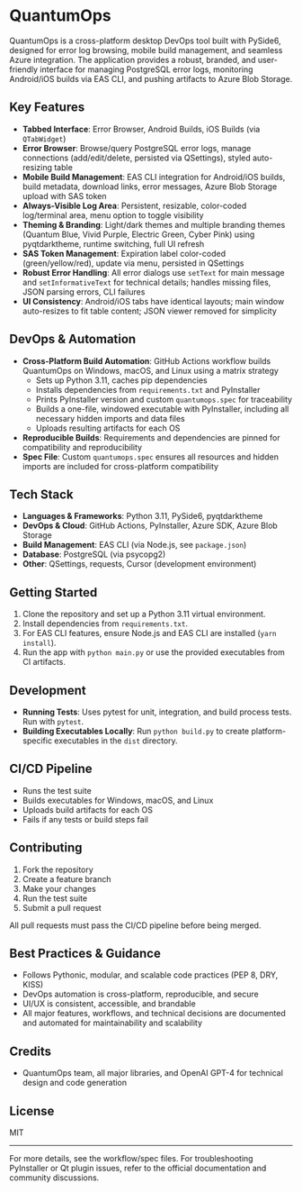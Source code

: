 # QuantumOps

QuantumOps is a cross-platform desktop DevOps tool built with PySide6, designed for error log browsing, mobile build management, and seamless Azure integration. The application provides a robust, branded, and user-friendly interface for managing PostgreSQL error logs, monitoring Android/iOS builds via EAS CLI, and pushing artifacts to Azure Blob Storage.

## Key Features
- **Tabbed Interface**: Error Browser, Android Builds, iOS Builds (via `QTabWidget`)
- **Error Browser**: Browse/query PostgreSQL error logs, manage connections (add/edit/delete, persisted via QSettings), styled auto-resizing table
- **Mobile Build Management**: EAS CLI integration for Android/iOS builds, build metadata, download links, error messages, Azure Blob Storage upload with SAS token
- **Always-Visible Log Area**: Persistent, resizable, color-coded log/terminal area, menu option to toggle visibility
- **Theming & Branding**: Light/dark themes and multiple branding themes (Quantum Blue, Vivid Purple, Electric Green, Cyber Pink) using pyqtdarktheme, runtime switching, full UI refresh
- **SAS Token Management**: Expiration label color-coded (green/yellow/red), update via menu, persisted in QSettings
- **Robust Error Handling**: All error dialogs use `setText` for main message and `setInformativeText` for technical details; handles missing files, JSON parsing errors, CLI failures
- **UI Consistency**: Android/iOS tabs have identical layouts; main window auto-resizes to fit table content; JSON viewer removed for simplicity

## DevOps & Automation
- **Cross-Platform Build Automation**: GitHub Actions workflow builds QuantumOps on Windows, macOS, and Linux using a matrix strategy
  - Sets up Python 3.11, caches pip dependencies
  - Installs dependencies from `requirements.txt` and PyInstaller
  - Prints PyInstaller version and custom `quantumops.spec` for traceability
  - Builds a one-file, windowed executable with PyInstaller, including all necessary hidden imports and data files
  - Uploads resulting artifacts for each OS
- **Reproducible Builds**: Requirements and dependencies are pinned for compatibility and reproducibility
- **Spec File**: Custom `quantumops.spec` ensures all resources and hidden imports are included for cross-platform compatibility

## Tech Stack
- **Languages & Frameworks**: Python 3.11, PySide6, pyqtdarktheme
- **DevOps & Cloud**: GitHub Actions, PyInstaller, Azure SDK, Azure Blob Storage
- **Build Management**: EAS CLI (via Node.js, see `package.json`)
- **Database**: PostgreSQL (via psycopg2)
- **Other**: QSettings, requests, Cursor (development environment)

## Getting Started
1. Clone the repository and set up a Python 3.11 virtual environment.
2. Install dependencies from `requirements.txt`.
3. For EAS CLI features, ensure Node.js and EAS CLI are installed (`yarn install`).
4. Run the app with `python main.py` or use the provided executables from CI artifacts.

## Development
- **Running Tests**: Uses pytest for unit, integration, and build process tests. Run with `pytest`.
- **Building Executables Locally**: Run `python build.py` to create platform-specific executables in the `dist` directory.

## CI/CD Pipeline
- Runs the test suite
- Builds executables for Windows, macOS, and Linux
- Uploads build artifacts for each OS
- Fails if any tests or build steps fail

## Contributing
1. Fork the repository
2. Create a feature branch
3. Make your changes
4. Run the test suite
5. Submit a pull request

All pull requests must pass the CI/CD pipeline before being merged.

## Best Practices & Guidance
- Follows Pythonic, modular, and scalable code practices (PEP 8, DRY, KISS)
- DevOps automation is cross-platform, reproducible, and secure
- UI/UX is consistent, accessible, and brandable
- All major features, workflows, and technical decisions are documented and automated for maintainability and scalability

## Credits
- QuantumOps team, all major libraries, and OpenAI GPT-4 for technical design and code generation

## License
MIT

---
For more details, see the workflow/spec files. For troubleshooting PyInstaller or Qt plugin issues, refer to the official documentation and community discussions.